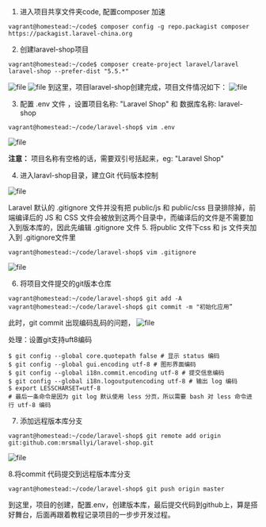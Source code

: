  
1. 进入项目共享文件夹code, 配置composer 加速
```
vagrant@homestead:~/code$ composer config -g repo.packagist composer https://packagist.laravel-china.org
```

2. 创建laravel-shop项目
```
vagrant@homestead:~/code$ composer create-project laravel/laravel laravel-shop --prefer-dist "5.5.*"
```

![file](https://lccdn.phphub.org/uploads/images/201808/27/26305/bUDcj9jIaQ.png?imageView2/2/w/1240/h/0)
![file](https://lccdn.phphub.org/uploads/images/201808/27/26305/Yw99mURP1x.png?imageView2/2/w/1240/h/0)
到这里，项目laravel-shop创建完成，项目文件情况如下：
![file](https://lccdn.phphub.org/uploads/images/201808/27/26305/e2cczUEwGG.png?imageView2/2/w/1240/h/0)

3. 配置 .env 文件 ，设置项目名称: "Laravel Shop" 和 数据库名称: laravel-shop
```
vagrant@homestead:~/code/laravel-shop$ vim .env
```
![file](https://lccdn.phphub.org/uploads/images/201808/27/26305/MVCz7hceDX.png?imageView2/2/w/1240/h/0)

**注意：** 项目名称有空格的话，需要双引号括起来，eg: "Laravel Shop"

4. 进入laravl-shop目录，建立Git 代码版本控制

![file](https://lccdn.phphub.org/uploads/images/201808/27/26305/4U5ixXChrM.png?imageView2/2/w/1240/h/0)

Laravel 默认的 .gitignore 文件并没有把 public/js 和 public/css 目录排除掉，前端编译后的 JS 和 CSS 文件会被放到这两个目录中，而编译后的文件是不需要加入到版本库的，因此先编辑 .gitignore 文件
5. 将public 文件下css 和 js 文件夹加入到 .gitignore文件里
```
vagrant@homestead:~/code/laravel-shop$ vim .gitignore
```
![file](https://lccdn.phphub.org/uploads/images/201808/27/26305/QolVNobzql.png?imageView2/2/w/1240/h/0)

6. 将项目文件提交的git版本仓库
```
vagrant@homestead:~/code/laravel-shop$ git add -A
vagrant@homestead:~/code/laravel-shop$ git commit -m "初始化应用”
```
此时，git commit 出现编码乱码的问题，
![file](https://lccdn.phphub.org/uploads/images/201808/27/26305/vs2g4az7Bc.png?imageView2/2/w/1240/h/0)

处理：设置git支持uft8编码
```
$ git config --global core.quotepath false # 显示 status 编码 
$ git config --global gui.encoding utf-8 # 图形界面编码 
$ git config --global i18n.commit.encoding utf-8 # 提交信息编码 
$ git config --global i18n.logoutputencoding utf-8 # 输出 log 编码 
$ export LESSCHARSET=utf-8 
# 最后一条命令是因为 git log 默认使用 less 分页，所以需要 bash 对 less 命令进行 utf-8 编码
```
7. 添加远程版本库分支
```
vagrant@homestead:~/code/laravel-shop$ git remote add origin git:github.com:mrsmallyi/laravel-shop.git
```
![file](https://lccdn.phphub.org/uploads/images/201808/27/26305/iO7eFWtwQt.png?imageView2/2/w/1240/h/0)

8.将commit 代码提交到远程版本库分支
```
vagrant@homestead:~/code/laravel-shop$ git push origin master
```
到这里，项目的创建，配置.env，创建版本库，最后提交代码到github上，算是搭好舞台，后面再跟着教程记录项目的一步步开发过程。
